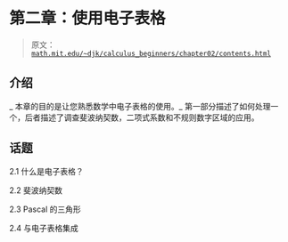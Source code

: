 # 第二章：使用电子表格

> 原文： [`math.mit.edu/~djk/calculus_beginners/chapter02/contents.html`](http://math.mit.edu/~djk/calculus_beginners/chapter02/contents.html)

## 介绍

_ 本章的目的是让您熟悉数学中电子表格的使用。_ 第一部分描述了如何处理一个，后者描述了调查斐波纳契数，二项式系数和不规则数字区域的应用。

## 话题

2.1 什么是电子表格？

2.2 斐波纳契数

2.3 Pascal 的三角形

2.4 与电子表格集成
